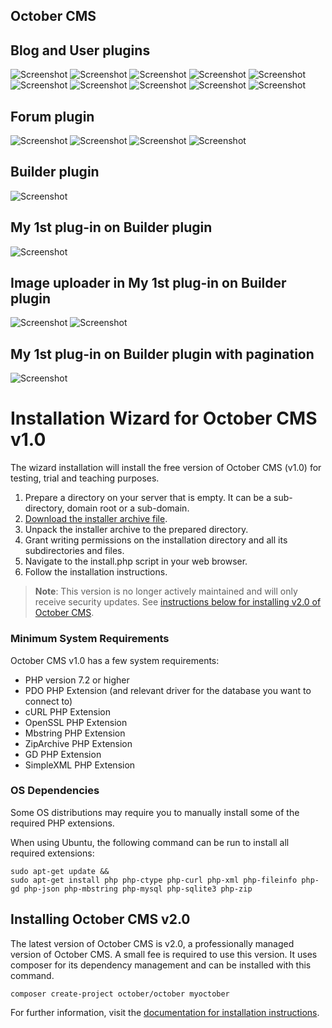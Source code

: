 ## October CMS

## Blog and User plugins
![Screenshot](ScreenShots/1.png)
![Screenshot](ScreenShots/2.png)
![Screenshot](ScreenShots/3.png)
![Screenshot](ScreenShots/4.png)
![Screenshot](ScreenShots/5.png)
![Screenshot](ScreenShots/6.png)
![Screenshot](ScreenShots/7.png)
![Screenshot](ScreenShots/8.png)
![Screenshot](ScreenShots/9.png)
![Screenshot](ScreenShots/10.png)


## Forum plugin
![Screenshot](ScreenShots/11.png)
![Screenshot](ScreenShots/12.png)
![Screenshot](ScreenShots/13.png)
![Screenshot](ScreenShots/14.png)

## Builder plugin
![Screenshot](ScreenShots/15.png)

## My 1st plug-in on Builder plugin
![Screenshot](ScreenShots/16.png)

## Image uploader in My 1st plug-in on Builder plugin
![Screenshot](ScreenShots/17.png)
![Screenshot](ScreenShots/18.png)

## My 1st plug-in on Builder plugin with pagination
![Screenshot](ScreenShots/19.png)

# Installation Wizard for October CMS v1.0

The wizard installation will install the free version of October CMS (v1.0) for testing, trial and teaching purposes.

1. Prepare a directory on your server that is empty. It can be a sub-directory, domain root or a sub-domain.
1. [Download the installer archive file](https://github.com/octobercms/install/archive/master.zip).
1. Unpack the installer archive to the prepared directory.
1. Grant writing permissions on the installation directory and all its subdirectories and files.
1. Navigate to the install.php script in your web browser.
1. Follow the installation instructions.

> **Note**: This version is no longer actively maintained and will only receive security updates. See [instructions below for installing v2.0 of October CMS](#installing-october-cms-v20).





### Minimum System Requirements

October CMS v1.0 has a few system requirements:

* PHP version 7.2 or higher
* PDO PHP Extension (and relevant driver for the database you want to connect to)
* cURL PHP Extension
* OpenSSL PHP Extension
* Mbstring PHP Extension
* ZipArchive PHP Extension
* GD PHP Extension
* SimpleXML PHP Extension

### OS Dependencies

Some OS distributions may require you to manually install some of the required PHP extensions.

When using Ubuntu, the following command can be run to install all required extensions:

    sudo apt-get update &&
    sudo apt-get install php php-ctype php-curl php-xml php-fileinfo php-gd php-json php-mbstring php-mysql php-sqlite3 php-zip

## Installing October CMS v2.0

The latest version of October CMS is v2.0, a professionally managed version of October CMS. A small fee is required to use this version. It uses composer for its dependency management and can be installed with this command.

    composer create-project october/october myoctober

For further information, visit the [documentation for installation instructions](https://octobercms.com/docs/setup/installation).
